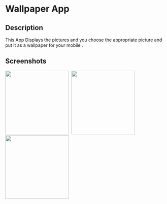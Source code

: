 # Wallpaper App


## Description

This App Displays the pictures and you choose the appropriate picture and put it as a wallpaper for your mobile . 

## Screenshots 

<kbd>
<img width="200" src="https://user-images.githubusercontent.com/62887129/130380321-72437528-f5aa-4762-bc45-4a3d91b6c27b.png"/>
</kbd>
  
<kbd>
<img width="200" src="https://user-images.githubusercontent.com/62887129/130623342-efb88de2-7dd2-4443-a63e-dbbaab45bacd.png"/>
</kbd>

<kbd>
<img width="200" src="https://user-images.githubusercontent.com/62887129/130687713-e0ba5828-52f7-44cc-99f2-792d13700f04.png"/>
</kbd>

